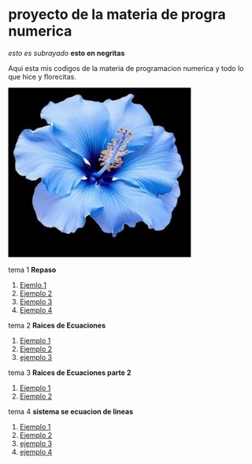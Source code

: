 # proyecto de la materia de progra numerica 
_esto es subrayado_ **esto en negritas**

Aqui esta mis codigos de la materia de programacion numerica y todo lo que hice y florecitas. 

![foto](https://github.com/Noheromi/proyecto-final-/blob/main/WhatsApp%20Image%202025-05-23%20at%2010.37.43%20AM.jpeg)



tema 1 **Repaso**

1. [Ejemlo 1](https://github.com/Noheromi/proyecto-final-/blob/main/parte%201%2C2%20noheromi.m.m)
2. [Ejemplo 2](https://github.com/Noheromi/proyecto-final-/blob/main/practica.m)
3. [Ejemplo 3](https://github.com/Noheromi/proyecto-final-/blob/main/practica41.m)
4. [Ejemplo 4](https://github.com/Noheromi/proyecto-final-/blob/main/untitled6.m)



tema 2 **Raices de Ecuaciones**
1. [Ejemplo 1](https://github.com/Noheromi/proyecto-final-/blob/main/parte1.m)
2. [Ejemplo 2](https://github.com/Noheromi/proyecto-final-/blob/main/parte2.m)
3. [ejemplo 3](https://github.com/Noheromi/proyecto-final-/blob/main/untitled2.m)

tema 3  **Raices de Ecuaciones parte 2**

1. [Ejemplo 1](https://github.com/Noheromi/proyecto-final-/blob/main/codigo1%20(1).m)
2. [Ejemplo 2](https://github.com/Noheromi/proyecto-final-/blob/main/codigo2%20(1).m)
   
tema 4 **sistema se ecuacion de lineas**
1. [Ejemplo 1](https://github.com/Noheromi/proyecto-final-/blob/main/codigo1.m)
2. [Ejemplo 2](https://github.com/Noheromi/proyecto-final-/blob/main/codigo2.m)
3. [ejemplo 3](https://github.com/Noheromi/proyecto-final-/blob/main/codigo3.m)
4. [ejemplo 4](https://github.com/Noheromi/proyecto-final-/blob/main/codigo4.m)
